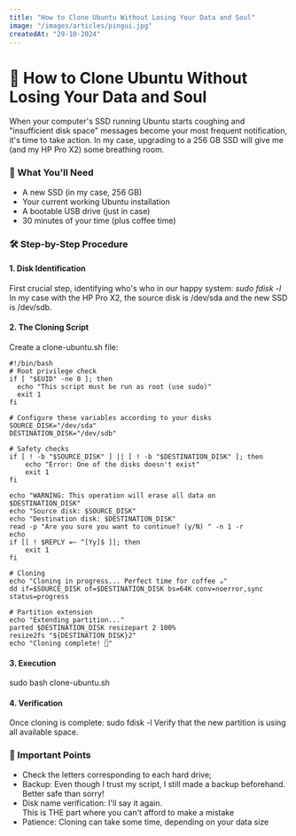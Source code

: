```yaml
---
title: "How to Clone Ubuntu Without Losing Your Data and Soul"
image: "/images/articles/pingui.jpg"
createdAt: "29-10-2024"
---
```


# 🚀 How to Clone Ubuntu Without Losing Your Data and Soul

When your computer's SSD running Ubuntu starts coughing and "insufficient disk space" messages become your most frequent notification, it's time to take action. In my case, upgrading to a 256 GB SSD will give me (and my HP Pro X2) some breathing room.

### 🎯 What You'll Need

- A new SSD (in my case, 256 GB)
- Your current working Ubuntu installation
- A bootable USB drive (just in case)
- 30 minutes of your time (plus coffee time)

### 🛠 Step-by-Step Procedure

#### 1. Disk Identification

First crucial step, identifying who's who in our happy system:
_sudo fdisk -l_
In my case with the HP Pro X2, the source disk is /dev/sda and the new SSD is /dev/sdb.

#### 2. The Cloning Script

Create a clone-ubuntu.sh file:

```
#!/bin/bash
# Root privilege check
if [ "$EUID" -ne 0 ]; then
  echo "This script must be run as root (use sudo)"
  exit 1
fi

# Configure these variables according to your disks
SOURCE_DISK="/dev/sda"
DESTINATION_DISK="/dev/sdb"

# Safety checks
if [ ! -b "$SOURCE_DISK" ] || [ ! -b "$DESTINATION_DISK" ]; then
    echo "Error: One of the disks doesn't exist"
    exit 1
fi

echo "WARNING: This operation will erase all data on $DESTINATION_DISK"
echo "Source disk: $SOURCE_DISK"
echo "Destination disk: $DESTINATION_DISK"
read -p "Are you sure you want to continue? (y/N) " -n 1 -r
echo
if [[ ! $REPLY =~ ^[Yy]$ ]]; then
    exit 1
fi

# Cloning
echo "Cloning in progress... Perfect time for coffee ☕"
dd if=$SOURCE_DISK of=$DESTINATION_DISK bs=64K conv=noerror,sync status=progress

# Partition extension
echo "Extending partition..."
parted $DESTINATION_DISK resizepart 2 100%
resize2fs "${DESTINATION_DISK}2"
echo "Cloning complete! 🎉"
```

#### 3. Execution

sudo bash clone-ubuntu.sh

#### 4. Verification

Once cloning is complete:
sudo fdisk -l
Verify that the new partition is using all available space.

### 🎯 Important Points

- Check the letters corresponding to each hard drive;
- Backup: Even though I trust my script, I still made a backup beforehand. Better safe than sorry!
- Disk name verification: I'll say it again.\
  This is THE part where you can't afford to make a mistake
- Patience: Cloning can take some time, depending on your data size
